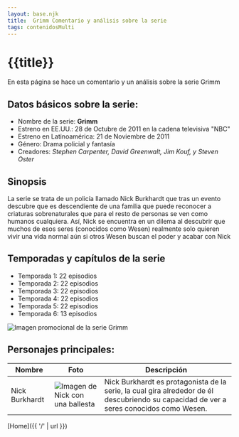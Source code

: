 ```yaml
---
layout: base.njk
title:  Grimm Comentario y análisis sobre la serie
tags: contenidosMulti
---
```


# {{title}}

En esta página se hace un comentario y un análisis sobre la serie Grimm

## Datos básicos sobre la serie:

- Nombre de la serie: **Grimm**
- Estreno en EE.UU.: 28 de Octubre de 2011 en la cadena televisiva "NBC"
- Estreno en Latinoamérica: 21 de Noviembre de 2011
- Género: Drama policial y fantasía
- Creadores: *Stephen Carpenter, David Greenwalt, Jim Kouf, y Steven Oster*

## Sinopsis

La serie se trata de un policía llamado Nick Burkhardt que tras un evento descubre que es descendiente de una familia que puede reconocer a criaturas sobrenaturales que para el resto de personas se ven como humanos cualquiera. Así, Nick se encuentra en un dilema al descubrir que muchos de esos seres (conocidos como Wesen) realmente solo quieren vivir una vida normal aún si otros Wesen buscan el poder  y acabar con Nick    

## Temporadas y capítulos de la serie

- Temporada 1: 22 episodios
- Temporada 2: 22 episodios
- Temporada 3: 22 episodios
- Temporada 4: 22 episodios
- Temporada 5: 22 episodios
- Temporada 6: 13 episodios

![Imagen promocional de la serie Grimm](https://i0.wp.com/cuatrobastardos.com/wp-content/uploads/2018/10/grimm-la-serie-temporada-2-D_NQ_NP_667982-MLM27486210389_062018-F.jpg?resize=678%2C381&ssl=1)

## Personajes principales:

| Nombre          | Foto                                                                                                            | Descripción                                                                                           |
|-----------------|-----------------------------------------------------------------------------------------------------------------|-------------------------------------------------------------------------------------------------------|
| Nick Burkhardt  | ![Imagen de Nick con una ballesta](https://cloudfront-us-east-1.images.arcpublishing.com/gruponacion/C4BS5IPHFNDIFPIZGWPQ57UM54.jpg)  | Nick Burkhardt es protagonista de la serie, la cual gira alrededor de él descubriendo su capacidad de ver a seres conocidos como Wesen.                    |

[Home]({{ '/' | url }})
